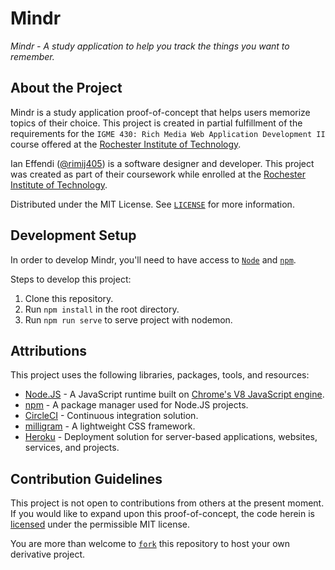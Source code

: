 # Mindr

*Mindr - A study application to help you track the things you want to remember.*

## About the Project

Mindr is a study application proof-of-concept that helps users memorize topics of their choice. This project is created in partial fulfillment of the requirements for the `IGME 430: Rich Media Web Application Development II` course offered at the [Rochester Institute of Technology](https://www.rit.edu).

Ian Effendi ([@rimij405](https://github.com/rimij405)) is a software designer and developer. This project was created as part of their coursework while enrolled at the [Rochester Institute of Technology](https://www.rit.edu).

Distributed under the MIT License. See [`LICENSE`](LICENSE) for more information.

## Development Setup

In order to develop Mindr, you'll need to have access to [`Node`](https://nodejs.org/en/) and [`npm`](https://www.npmjs.com/). 

Steps to develop this project:

1. Clone this repository.
2. Run `npm install` in the root directory.
3. Run `npm run serve` to serve project with nodemon.

## Attributions

This project uses the following libraries, packages, tools, and resources:

- [Node.JS](https://nodejs.org/en/) - A JavaScript runtime built on [Chrome's V8 JavaScript engine](https://v8.dev/).
- [npm](https://www.npmjs.com/) - A package manager used for Node.JS projects.
- [CircleCI](https://circleci.com/) - Continuous integration solution.
- [milligram](https://milligram.io/) - A lightweight CSS framework.
- [Heroku](http://heroku.com/) - Deployment solution for server-based applications, websites, services, and projects.

## Contribution Guidelines

This project is not open to contributions from others at the present moment. If you would like to expand upon this proof-of-concept, the code herein is [licensed](LICENSE) under the permissible MIT license.

You are more than welcome to [`fork`](https://github.com/rimij405/igme430-mindr/fork) this repository to host your own derivative project.
